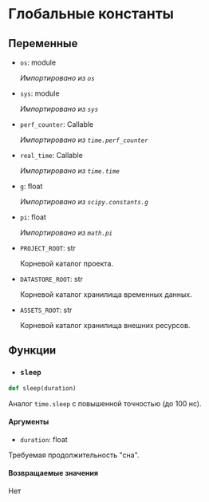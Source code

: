 # Глобальные константы

## Переменные

- `os`: module

	_Импортировано из `os`_
- `sys`: module

	_Импортировано из `sys`_
- `perf_counter`: Callable

	_Импортировано из `time.perf_counter`_
- `real_time`: Callable

	_Импортировано из `time.time`_
- `g`: float

	_Импортировано из `scipy.constants.g`_
- `pi`: float

	_Импортировано из `math.pi`_
- `PROJECT_ROOT`: str
	
	Корневой каталог проекта.
- `DATASTORE_ROOT`: str

	Корневой каталог хранилища временных данных.
- `ASSETS_ROOT`: str

	Корневой каталог хранилища внешних ресурсов.


## Функции

- ### `sleep`

```python
def sleep(duration)
```
Аналог `time.sleep` с повышенной точностью (до 100 нс).

#### Аргументы

- `duration`: float

Требуемая продолжительность "сна".

#### Возвращаемые значения

Нет